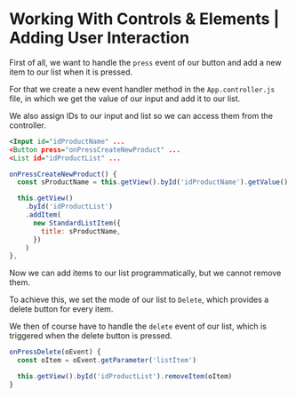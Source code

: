 # Working With Controls & Elements | Adding User Interaction

First of all, we want to handle the `press` event of our button and add a new item to our list when it is pressed.

For that we create a new event handler method in the `App.controller.js` file, in which we get the value of our input and add it to our list.

We also assign IDs to our input and list so we can access them from the controller.

```xml
<Input id="idProductName" ...
<Button press="onPressCreateNewProduct" ...
<List id="idProductList" ...
```

```js
onPressCreateNewProduct() {
  const sProductName = this.getView().byId('idProductName').getValue()

  this.getView()
    .byId('idProductList')
    .addItem(
      new StandardListItem({
        title: sProductName,
      })
    )
},
```

Now we can add items to our list programmatically, but we cannot remove them.

To achieve this, we set the mode of our list to `Delete`, which provides a delete button for every item.

We then of course have to handle the `delete` event of our list, which is triggered when the delete button is pressed.

```js
onPressDelete(oEvent) {
  const oItem = oEvent.getParameter('listItem')

  this.getView().byId('idProductList').removeItem(oItem)
}
```